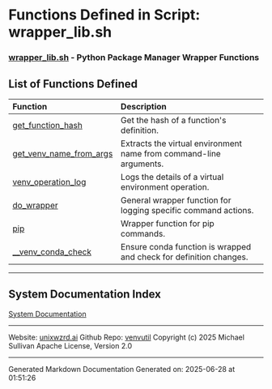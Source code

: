 # Functions Defined in Script: wrapper_lib.sh

### [wrapper_lib.sh](/docs/shdoc/bin/shinclude/scripts/wrapper_lib.sh.md) - Python Package Manager Wrapper Functions

## List of Functions Defined

| Function | Description |
|:--|:--|
| [get_function_hash](functions/get_function_hash.md) | Get the hash of a function's definition. |
| [get_venv_name_from_args](functions/get_venv_name_from_args.md) | Extracts the virtual environment name from command-line arguments. |
| [venv_operation_log](functions/venv_operation_log.md) | Logs the details of a virtual environment operation. |
| [do_wrapper](functions/do_wrapper.md) | General wrapper function for logging specific command actions. |
| [pip](functions/pip.md) | Wrapper function for pip commands. |
| [__venv_conda_check](functions/__venv_conda_check.md) | Ensure conda function is wrapped and check for definition changes. |

---

## System Documentation Index

[System Documentation](/README.md)

---

Website: [unixwzrd.ai](https://unixwzrd.ai)
Github Repo: [venvutil](https://github.com/unixwzrd/venvutil)
Copyright (c) 2025 Michael Sullivan
Apache License, Version 2.0

---

Generated Markdown Documentation
Generated on: 2025-06-28 at 01:51:26

